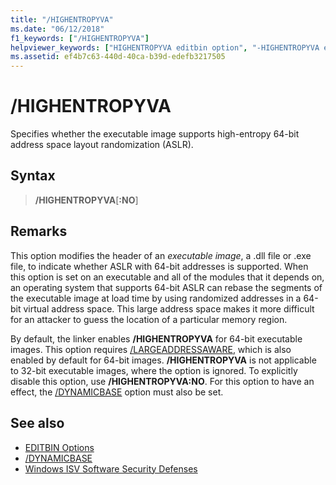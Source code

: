 ```yaml
---
title: "/HIGHENTROPYVA"
ms.date: "06/12/2018"
f1_keywords: ["/HIGHENTROPYVA"]
helpviewer_keywords: ["HIGHENTROPYVA editbin option", "-HIGHENTROPYVA editbin option", "/HIGHENTROPYVA editbin option"]
ms.assetid: ef4b7c63-440d-40ca-b39d-edefb3217505
---
```

# /HIGHENTROPYVA

Specifies whether the executable image supports high-entropy 64-bit address space layout randomization (ASLR).

## Syntax

> **/HIGHENTROPYVA**[**:NO**]

## Remarks

This option modifies the header of an *executable image*, a .dll file or .exe file, to indicate whether ASLR with 64-bit addresses is supported. When this option is set on an executable and all of the modules that it depends on, an operating system that supports 64-bit ASLR can rebase the segments of the executable image at load time by using randomized addresses in a 64-bit virtual address space. This large address space makes it more difficult for an attacker to guess the location of a particular memory region.

By default, the linker enables **/HIGHENTROPYVA** for 64-bit executable images. This option requires [/LARGEADDRESSAWARE](largeaddressaware.md), which is also enabled by default for 64-bit images. **/HIGHENTROPYVA** is not applicable to 32-bit executable images, where the option is ignored. To explicitly disable this option, use **/HIGHENTROPYVA:NO**. For this option to have an effect, the [/DYNAMICBASE](dynamicbase.md) option must also be set.

## See also

- [EDITBIN Options](editbin-options.md)
- [/DYNAMICBASE](dynamicbase.md)
- [Windows ISV Software Security Defenses](https://msdn.microsoft.com/library/bb430720.aspx)
